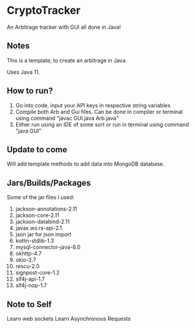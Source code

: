 # CryptoTracker
An Arbitrage tracker with GUI all done in Java!

## Notes

This is a template, to create an arbitrage in Java.

Uses Java 11.

## How to run?

1) Go into code, input your API keys in respective string variables
2) Compile both Arb and Gui files. Can be done in compiler or terminal using command "javac GUI.java Arb.java"
3) Either run using an IDE of some sort or run in terminal using command "java GUI"

## Update to come

Will add template methods to add data into MongoDB database.

## Jars/Builds/Packages

Some of the jar files I used:
1) jackson-annotations-2.11
2) jackson-core-2.11
3) jackson-databind-2.11
4) javax.ws.rs-api-2.1
5) json jar for json import
6) kotlin-stdlib-1.3
7) mysql-connector-java-8.0
8) okhttp-4.7
9) okio-2.7
10) rescu-2.0
11) signpost-core-1.2
12) slf4j-api-1.7
13) slf4j-nop-1.7


## Note to Self

Learn web sockets
Learn Asynchronous Requests
